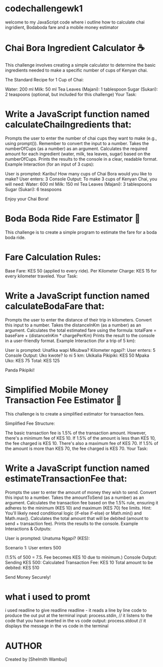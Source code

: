 # codechallengewk1
welcome to my JavaScript code where i outline how to calculate chai ingridient, Bodaboda fare and 
a mobile money estimator 
# Chai Bora Ingredient Calculator ☕
This challenge involves creating a simple calculator to determine the basic ingredients needed to make a specific number of cups of Kenyan chai.

The Standard Recipe for 1 Cup of Chai:

Water: 200 ml
Milk: 50 ml
Tea Leaves (Majani): 1 tablespoon
Sugar (Sukari): 2 teaspoons (optional, but included for this challenge)
Your Task:

# Write a JavaScript function named calculateChaiIngredients that:

Prompts the user to enter the number of chai cups they want to make (e.g., using prompt()). Remember to convert the input to a number.
Takes the numberOfCups (as a number) as an argument.
Calculates the required amount for each ingredient (water, milk, tea leaves, sugar) based on the numberOfCups.
Prints the results to the console in a clear, readable format.
Example Interaction (for an input of 3 cups):

User is prompted: Karibu! How many cups of Chai Bora would you like to make?
User enters: 3
Console Output:
To make 3 cups of Kenyan Chai, you will need:
Water: 600 ml
Milk: 150 ml
Tea Leaves (Majani): 3 tablespoons
Sugar (Sukari): 6 teaspoons

Enjoy your Chai Bora!

# Boda Boda Ride Fare Estimator 🛵
This challenge is to create a simple program to estimate the fare for a boda boda ride.

# Fare Calculation Rules:

Base Fare: KES 50 (applied to every ride).
Per Kilometer Charge: KES 15 for every kilometer traveled.
Your Task:

# Write a JavaScript function named calculateBodaFare that:

Prompts the user to enter the distance of their trip in kilometers. Convert this input to a number.
Takes the distanceInKm (as a number) as an argument.
Calculates the total estimated fare using the formula: totalFare = baseFare + (distanceInKm * chargePerKm)
Prints the result to the console in a user-friendly format.
Example Interaction (for a trip of 5 km):

User is prompted: Unafika wapi Mkubwa? Kilometer ngapi?:
User enters: 5
Console Output:
Uko kwote? Io ni 5 km:
Ukikalia Pikipiki: KES 50
Mpaka Uko: KES 75
Total: KES 125

Panda Pikipiki!

# Simplified Mobile Money Transaction Fee Estimator 📱
This challenge is to create a simplified estimator for transaction fees.

Simplified Fee Structure:

The basic transaction fee is 1.5% of the transaction amount.
However, there's a minimum fee of KES 10. If 1.5% of the amount is less than KES 10, the fee charged is KES 10.
There's also a maximum fee of KES 70. If 1.5% of the amount is more than KES 70, the fee charged is KES 70.
Your Task:

# Write a JavaScript function named estimateTransactionFee that:

Prompts the user to enter the amount of money they wish to send. Convert this input to a number.
Takes the amountToSend (as a number) as an argument.
Calculates the transaction fee based on the 1.5% rule, ensuring it adheres to the minimum (KES 10) and maximum (KES 70) fee limits.
Hint: You'll likely need conditional logic (if-else if-else) or Math.min() and Math.max().
Calculates the total amount that will be debited (amount to send + transaction fee).
Prints the results to the console.
Example Interactions & Outputs:

User is prompted: Unatuma Ngapi? (KES):

Scenario 1: User enters 500

(1.5% of 500 = 7.5. Fee becomes KES 10 due to minimum.)
Console Output:
Sending KES 500:
Calculated Transaction Fee: KES 10
Total amount to be debited: KES 510

Send Money Securely!


# what i used to promt
i used readline to give readline
readline - it reads a line by line code to produce the out put at the terminal
input: process.stdin, // it listens to the code that you have inserted in the vs code
output: process.stdout // it displays the message in the vs code in the terminal 
 
 # AUTHOR
Created by [Shelmith Wambui]